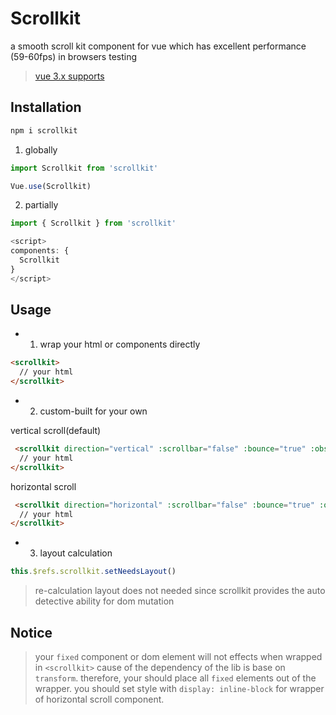 # Scrollkit

a smooth scroll kit component for vue which has excellent performance (59-60fps) in browsers testing

> [vue 3.x supports](https://github.com/litt1e-p/scrollkit/tree/next)
## Installation

```js
npm i scrollkit
```

1. globally
```js
import Scrollkit from 'scrollkit'

Vue.use(Scrollkit)
```

2. partially
```js
import { Scrollkit } from 'scrollkit'

<script>
components: {
  Scrollkit
}
</script>

```

## Usage

- 1. wrap your html or components directly

```html
<scrollkit>
  // your html
</scrollkit>
```

- 2. custom-built for your own

vertical scroll(default)
```html
 <scrollkit direction="vertical" :scrollbar="false" :bounce="true" :observeScroll="true" :observeBeforeScroll="true" :observeScrollEnd="true" @scroll="" @beforeScrollStart="" @scrollEnd="">
  // your html      
</scrollkit>
```

horizontal scroll

```html
 <scrollkit direction="horizontal" :scrollbar="false" :bounce="true" :observeScroll="true" :observeBeforeScroll="true" :observeScrollEnd="true" @scroll="" @beforeScrollStart="" @scrollEnd="">
  // your html      
</scrollkit>
```

- 3. layout calculation

```js
this.$refs.scrollkit.setNeedsLayout()
```
> re-calculation layout does not needed since scrollkit provides the auto detective ability for dom mutation

## Notice

> your `fixed` component or dom element will not effects when wrapped in `<scrollkit>` cause of the dependency of the lib is base on `transform`. therefore, your should place all `fixed` elements out of the wrapper. you should set style with `display: inline-block` for wrapper of horizontal scroll component.